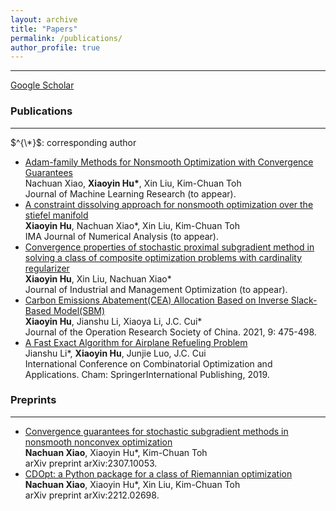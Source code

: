 ```yaml
---
layout: archive
title: "Papers"
permalink: /publications/
author_profile: true
---
```


<!---
{% if author.googlescholar %}
  You can also find my articles on <u><a href="{{author.googlescholar}}">my Google Scholar profile</a>.</u>
{% endif %}
-->
<!---
{% include base_path %}
-->
<!---
{% for post in site.publications reversed %}
  {% include archive-single.html %}
{% endfor %}
-->


- - -



[Google Scholar](https://scholar.google.com/citations?view_op=list_works&user=vw7ahnAAAAAJ)



### Publications

------

$^{\*}$: corresponding author

* [Adam-family Methods for Nonsmooth Optimization with Convergence Guarantees](https://arxiv.org/pdf/2305.03938) <br>
  Nachuan Xiao, <strong>Xiaoyin Hu*</strong>, Xin Liu, Kim-Chuan Toh <br>
  Journal of Machine Learning Research (to appear). <br>
* [A constraint dissolving approach for nonsmooth optimization over the stiefel manifold](https://arxiv.org/pdf/2205.10500) <br>
  <strong>Xiaoyin Hu</strong>, Nachuan Xiao*, Xin Liu, Kim-Chuan Toh <br>
  IMA Journal of Numerical Analysis (to appear). <br>
* [Convergence properties of stochastic proximal subgradient method in solving a class of composite optimization problems with cardinality regularizer](https://doi.org/10.1093/imanum/drad098) <br>
  <strong>Xiaoyin Hu</strong>, Xin Liu, Nachuan Xiao* <br>
  Journal of Industrial and Management Optimization (to appear). <br>
* [Carbon Emissions Abatement(CEA) Allocation Based on Inverse Slack-Based Model(SBM) ](https://link.springer.com/article/10.1007/s40305-020-00303-y) <br>
  <strong>Xiaoyin Hu</strong>, Jianshu Li, Xiaoya Li, J.C. Cui* <br>
  Journal of the Operation Research Society of China. 2021, 9: 475-498. <br>
* [A Fast Exact Algorithm for Airplane Refueling Problem](https://link.springer.com/chapter/10.1007/978-3-030-36412-0_25) <br>
  Jianshu Li*, <strong>Xiaoyin Hu</strong>, Junjie Luo, J.C. Cui <br>
  International Conference on Combinatorial Optimization and Applications. Cham: SpringerInternational Publishing, 2019. <br>

### Preprints

------


* [Convergence guarantees for stochastic subgradient methods in nonsmooth nonconvex optimization](https://arxiv.org/pdf/2307.10053) <br>
  <strong>Nachuan Xiao</strong>, Xiaoyin Hu*, Kim-Chuan Toh <br>
  arXiv preprint arXiv:2307.10053. <br>
* [CDOpt: a Python package for a class of Riemannian optimization](https://arxiv.org/pdf/2212.02698) <br>
  <strong>Nachuan Xiao</strong>, Xiaoyin Hu*, Xin Liu, Kim-Chuan Toh <br>
  arXiv preprint arXiv:2212.02698. <br>
